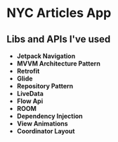 # NYC Articles App


## Libs and APIs I've used 

* **Jetpack Navigation**
* **MVVM Architecture Pattern**
* **Retrofit**
* **Glide** 
* **Repository Pattern**
* **LiveData**
* **Flow Api**
* **ROOM**
* **Dependency Injection**
* **View Animations**
* **Coordinator Layout**
